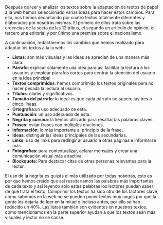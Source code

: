 Después de leer y analizar los textos sobre la adaptación de textos de papel a la web hemos seleccionado varias ideas para hacer estos cambios. Para ello, nos hemos decantando por cuatro textos totalmente diferentes y elaborados por nosotras mismas. El primero de ellos trata sobre las creencias de la secta de las 12 tribus, el segundo un artículo de opinión, el tercero una editorial y por último una premisa sobre el nacionalismo. 

A continuación, redactaremos los cambios que hemos realizado para adaptar los textos a la la web:

- **Listas**: son más visuales y las ideas se aprecian de una manera más clara.
- **Párrafo**: explicar solamente una idea para así facilitar la lectura a los usuarios y emplear párrafos cortos para centrar la atención del usuario en la idea principal.
- **Textos comprimidos**: hemos comprimido los textos originales para no hacer pesada la lectura al usuario.
- **Títulos**: claros y significativos. 
- **Tamaño del párrafo**: lo ideal es que cada párrafo no supere las tres o cinco líneas. 
- **Ortografía**:un uso adecuado de esta. 
- **Puntuación**: un uso adecuado de esta. 
- **Negrita y cursiva**: la hemos utilizado para resaltar las palabras claves. 
- **Frases**: evitar frases con múltiples oraciones. 
- **Información**: lo más importante al principio de la frase. 
- **Ideas**: distinguir las ideas principales de las secundarias. 
- **Links**: uso de links para redirigir al usuario a otras páginas e informarse más.
- **Fotografías**: para contextualizar, aclarar mensajes y crear una comunicación visual más atractiva.
- **Blockquote**: Para destacar citas de otras personas relevantes para la lectur.

El uso de la negrita es quizás el más utilizado por todas nosotras, esto es por que hemos creido que así resaltaríamos las palabras más importantes de cada texto y así leyendo solo estas palabras los lectores puedan saber de qué trata el texto. Comprimir los textos ha sido otro de los factores clave, como sabemos en la web no se pueden poner textos muy largos por que la gente los dejaría de leer en la mitad o incluso antes, por ello se han reducido un 40%. Las listas también son evidentes en nuestros textos, como mencionamos en la parte superior ayudan a que los textos sean más visuales y lector no se canse.